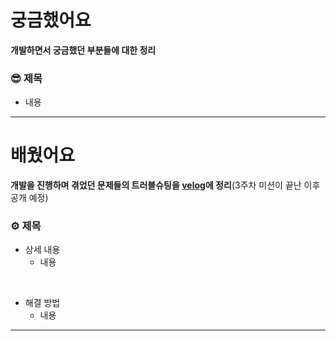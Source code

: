 # 궁금했어요

**개발하면서 궁금했던 부분들에 대한 정리**

### 😎 제목
- 내용

---

# 배웠어요

**개발을 진행하며 겪었던 문제들의 트러블슈팅을 [velog](https://velog.io/@dlgkdis801/%EC%9A%B0%EC%95%84%ED%95%9C%ED%85%8C%ED%81%AC%EC%BD%94%EC%8A%A4-6%EA%B8%B0-%ED%94%84%EB%A6%AC%EC%BD%94%EC%8A%A4-3%EC%A3%BC%EC%B0%A8-%EB%A1%9C%EB%98%90)에 정리**(3주차 미션이 끝난 이후 공개 예정)

### ⚙️ 제목

- 상세 내용
  - 내용
<br>

- 해결 방법
  - 내용
---